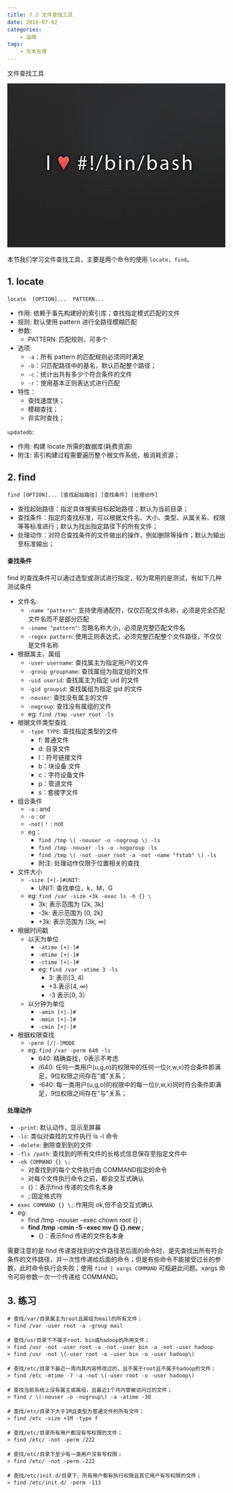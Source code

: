 ```yaml
---
title: 7.2 文件查找工具
date: 2018-07-02
categories:
    - 运维
tags:
    - 文本处理
---
```


文件查找工具

![linux-mt](/images/linux_mt/linux_mt.jpg)
<!-- more -->

本节我们学习文件查找工具，主要是两个命令的使用 `locate`，`find`。

## 1. locate
`locate  [OPTION]...  PATTERN...`
- 作用: 依赖于事先构建好的索引库；查找指定模式匹配的文件
- 规则: 默认使用 pattern 进行全路径模糊匹配
- 参数:
    - PATTERN: 匹配规则，可多个
- 选项:
    - `-a`：所有 pattern 的匹配规则必须同时满足
    - `-b`：只匹配路径中的基名，默认匹配整个路径；
    - `-c`：统计出共有多少个符合条件的文件
    - `-r`：使用基本正则表达式进行匹配
- 特性：
    - 查找速度快；
    - 模糊查找；
    - 非实时查找；

`updatedb`:
- 作用: 构建 locate 所需的数据库(耗费资源)
- 附注: 索引构建过程需要遍历整个根文件系统，极消耗资源；


## 2. find
`find [OPTION]... [查找起始路径] [查找条件] [处理动作]`
- 查找起始路径：指定具体搜索目标起始路径；默认为当前目录；
- 查找条件：指定的查找标准，可以根据文件名、大小、类型、从属关系、权限等等标准进行；默认为找出指定路径下的所有文件；
- 处理动作：对符合查找条件的文件做出的操作，例如删除等操作；默认为输出至标准输出；

#### 查找条件
find 的查找条件可以通过选型或测试进行指定，较为常用的是测试，有如下几种测试条件
- 文件名:
    - `-name "pattern"`: 支持使用通配符，仅仅匹配文件名称，必须是完全匹配文件名而不是部分匹配
    - `-iname "pattern"`: 忽略名称大小，必须是完整匹配文件名
    - `-regex pattern`: 使用正则表达式，必须完整匹配整个文件路径，不仅仅是文件名称
- 根据属主，属组
    - `-user username`: 查找属主为指定用户的文件
    - `-group groupname`: 查找属组为指定组的文件
    - `-uid userid`: 查找属主为指定 uid 的文件
    - `-gid groupid`: 查找属组为指定 gid 的文件
    - `-nouser`: 查找没有属主的文件
    - `-nogroup`: 查找没有属组的文件
    - eg: `find /tmp -user root -ls`
- 根据文件类型查找
    - `-type TYPE`: 查找指定类型的文件
        - f: 普通文件
        - d: 目录文件
        - l：符号链接文件
        - b：块设备 文件
        - c：字符设备文件
        - p：管道文件
        - s：套接字文件
- 组合条件
    - `-a` : and
    - `-o` : or
    - `-not|！` : not
    - eg：
        - `find /tmp \( -nouser -o -nogroup \) -ls`
        - `find /tmp -nouser -ls -o -nogoroup -ls`
        - `find /tmp \( -not -user root -a -not -name "fstab" \) -ls`
        - 附注: 处理动作仅限于位置相关的查找
- 文件大小
    - `-size [+|-]#UNIT`:
        - UNIT: 查找单位，k，M，G
    - eg: `find /var -size +3k -exec ls -h {} \`
        - 3k: 表示范围为 (2k, 3k]
        - -3k: 表示范围为 [0, 2k]
        - +3k: 表示范围为 (3k, ∞)
- 根据时间戳
    - 以天为单位
        - `-atime [+|-]#`
        - `-mtime [+|-]#`
        - `-ctime [+|-]#`
        - eg: `find /var -atime 3 -ls`
            - 3: 表示[3, 4)
            - +3 表示[4, ∞)
            - -3 表示[0, 3）
    - 以分钟为单位
        - `-amin [+|-]#`
        - `-mmin [+|-]#`
        - `-cmin [+|-]#`
- 根据权限查找
    - `-perm [/|-]MODE`
    - eg: `find /var -perm 640 -ls`
        - 640: 精确查找，0表示不考虑
        - /640: 任何一类用户(u,g,o)的权限中的任何一位(r,w,x)符合条件即满足，9位权限之间存在“或”关系；
        - -640: 每一类用户(u,g,o)的权限中的每一位(r,w,x)同时符合条件即满足，9位权限之间存在“与”关系；

#### 处理动作
- `-print`: 默认动作，显示至屏幕
- `-ls`: 类似对查找的文件执行 ls -l 命令
- `-delete`: 删除查到到的文件
- `-fls /path`: 查找到的所有文件的长格式信息保存至指定文件中
- `-ok COMMAND {} \;`
    - 对查找到的每个文件执行由 COMMAND指定的命令
    - 对每个文件执行命令之前，都会交互式确认
    - {}：表示find 传递的文件名本身
    - \;:固定格式符
- `exec COMMAND {} \;`:作用同 ok,但不会交互式确认
- eg:
    - find /tmp -nouser -exec chown root {} \;
    - **find /tmp -cmin -5 -exec mv {} {}.new \;**
        - {}：表示find 传递的文件名本身

需要注意的是 find 传递查找到的文件路径至后面的命令时，是先查找出所有符合条件的文件路径，并一次性传递给后面的命令；但是有些命令不能接受过长的参数，此时命令执行会失败；使用 `find | xargs COMMAND` 可规避此问题。xargs 命令可将参数一次一个传递给 COMMAND。

## 3. 练习
```
# 查找/var/目录属主为root且属组为mail的所有文件；
> find /var -user root -a -group mail

# 查找/usr目录下不属于root、bin或hadoop的所用文件；
> find /usr -not -user root -a -not -user bin -a -not -user hadoop
> find /usr -not \(-user root -o -user bin -o -user hadoop\)

# 查找/etc/目录下最近一周内其内容修改过的，且不属于root且不属于hadoop的文件；
> find /etc -mtime -7 -a -not \(-user root -o -user hadoop\)

# 查找当前系统上没有属主或属组，且最近1个月内曾被访问过的文件；
> find / \(-nouser -o -nogroup\) -a -atime -30

# 查找/etc/目录下大于1M且类型为普通文件的所有文件；
> find /etc -size +1M -type f

# 查找/etc/目录所有用户都没有写权限的文件；
> find /etc/ -not -perm /222

# 查找/etc/目录下至少有一类用户没有写权限；
> find /etc/ -not -perm -222

# 查找/etc/init.d/目录下，所有用户都有执行权限且其它用户有写权限的文件；
> find /etc/init.d/ -perm -113
```
